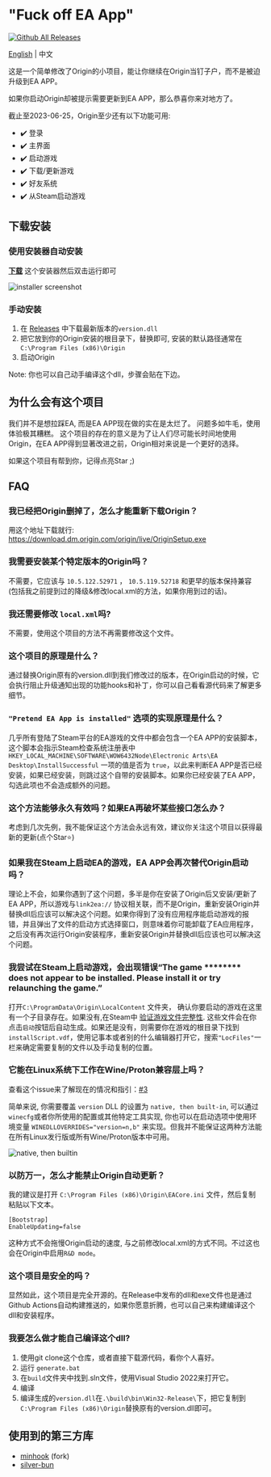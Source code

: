 # "Fuck off EA App"

[![Github All Releases](https://img.shields.io/github/downloads/p0358/Fuck_off_EA_App/total.svg)](https://github.com/p0358/Fuck_off_EA_App/releases)

[English](README.md) | 中文

这是一个简单修改了Origin的小项目，能让你继续在Origin当钉子户，而不是被迫升级到EA APP。

如果你启动Origin却被提示需要更新到EA APP，那么恭喜你来对地方了。

截止至2023-06-25，Origin至少还有以下功能可用:
* ✔️ 登录
* ✔️ 主界面
* ✔️ 启动游戏
* ✔️ 下载/更新游戏
* ✔️ 好友系统
* ✔️ 从Steam启动游戏

## 下载安装

### 使用安装器自动安装

**[下载](https://github.com/p0358/Fuck_off_EA_App/releases/download/v2/Fuck_off_EA_App_installer.exe)** 这个安装器然后双击运行即可

![installer screenshot](https://github.com/p0358/Fuck_off_EA_App/assets/5182588/1ab48e7b-e160-4248-a59a-31eb25a5b764)

### 手动安装

1. 在 [Releases](https://github.com/p0358/Fuck_off_EA_App/releases) 中下载最新版本的`version.dll`
2. 把它放到你的Origin安装的根目录下，替换即可, 安装的默认路径通常在`C:\Program Files (x86)\Origin`
3. 启动Origin

Note: 你也可以自己动手编译这个dll，步骤会贴在下边。

## 为什么会有这个项目

我们并不是想拉踩EA, 而是EA APP现在做的实在是太烂了。 问题多如牛毛，使用体验极其糟糕。 这个项目的存在的意义是为了让人们尽可能长时间地使用Origin，在EA APP得到显著改进之前，Origin相对来说是一个更好的选择。

如果这个项目有帮到你，记得点亮Star ;)

## FAQ

### 我已经把Origin删掉了，怎么才能重新下载Origin？

用这个地址下载就行: https://download.dm.origin.com/origin/live/OriginSetup.exe

### 我需要安装某个特定版本的Origin吗？

不需要，它应该与 `10.5.122.52971` ， `10.5.119.52718` 和更早的版本保持兼容 (包括我之前提到过的降级&修改local.xml的方法，如果你用到过的话)。

### 我还需要修改 `local.xml`吗?

不需要，使用这个项目的方法不再需要修改这个文件。

### 这个项目的原理是什么？

通过替换Origin原有的version.dll到我们修改过的版本，在Origin启动的时候，它会执行阻止升级通知出现的功能hooks和补丁，你可以自己看看源代码来了解更多细节。

###  `"Pretend EA App is installed"` 选项的实现原理是什么？

几乎所有登陆了Steam平台的EA游戏的文件中都会包含一个EA APP的安装脚本，这个脚本会指示Steam检查系统注册表中`HKEY_LOCAL_MACHINE\SOFTWARE\WOW6432Node\Electronic Arts\EA Desktop\InstallSuccessful` 一项的值是否为 `true`，以此来判断EA APP是否已经安装，如果已经安装，则跳过这个自带的安装脚本。如果你已经安装了EA APP，勾选此项也不会造成额外的问题。

### 这个方法能够永久有效吗？如果EA再破坏某些接口怎么办？

考虑到几次先例，我不能保证这个方法会永远有效，建议你关注这个项目以获得最新的更新(点个Star⭐️)

### 如果我在Steam上启动EA的游戏，EA APP会再次替代Origin启动吗？

理论上不会，如果你遇到了这个问题，多半是你在安装了Origin后又安装/更新了EA APP，所以游戏与`link2ea://` 协议相关联，而不是Origin，重新安装Origin并替换dll后应该可以解决这个问题。如果你得到了没有应用程序能启动游戏的报错，并且弹出了文件的启动方式选择窗口，则意味着你可能卸载了EA应用程序，之后没有再次运行Origin安装程序，重新安装Origin并替换dll后应该也可以解决这个问题。

### 我尝试在Steam上启动游戏，会出现错误“The game ******** does not appear to be installed. Please install it or try relaunching the game.”

打开`C:\ProgramData\Origin\LocalContent` 文件夹， 确认你要启动的游戏在这里有一个子目录存在。如果没有,在Steam中 [验证游戏文件完整性](https://help.steampowered.com/faqs/view/0C48-FCBD-DA71-93EB). 这些文件会在你点击`启动`按钮后自动生成。如果还是没有，则需要你在游戏的根目录下找到`installScript.vdf`，使用记事本或者别的什么编辑器打开它，搜索`"LocFiles"`一栏来确定需要复制的文件以及手动复制的位置。

### 它能在Linux系统下工作在Wine/Proton兼容层上吗？

查看这个issue来了解现在的情况和指引：[#3](https://github.com/p0358/Fuck_off_EA_App/issues/3)

简单来说, 你需要覆盖 `version` DLL 的设置为 `native, then built-in`, 可以通过`winecfg`或者你所使用的配置或其他特定工具实现, 你也可以在启动选项中使用环境变量 `WINEDLLOVERRIDES="version=n,b"` 来实现。但我并不能保证这两种方法能在所有Linux发行版或所有Wine/Proton版本中可用。

![native, then builtin](https://github.com/p0358/Fuck_off_EA_App/assets/5182588/7094bd2d-c8f9-4ec8-b841-ef7ff7c3afd6)

### 以防万一，怎么才能禁止Origin自动更新？

我的建议是打开 `C:\Program Files (x86)\Origin\EACore.ini` 文件，然后复制粘贴以下文本。
```
[Bootstrap]
EnableUpdating=false
```
这种方式不会拖慢Origin启动的速度, 与之前修改local.xml的方式不同。不过这也会在Origin中启用`R&D mode`。

### 这个项目是安全的吗？

显然如此，这个项目是完全开源的。在Release中发布的dll和exe文件也是通过Github Actions自动构建推送的，如果你愿意折腾，也可以自己来构建编译这个dll和安装程序。

### 我要怎么做才能自己编译这个dll?

1. 使用git clone这个仓库，或者直接下载源代码，看你个人喜好。
2. 运行 `generate.bat`
3. 在`build`文件夹中找到.sln文件，使用Visual Studio 2022来打开它。
4. 编译
5. 编译生成的`version.dll`在`.\build\bin\Win32-Release\`下，把它复制到`C:\Program Files (x86)\Origin`替换原有的version.dll即可。

## 使用到的第三方库

* [minhook](https://github.com/TFORevive/minhook) (fork)
* [silver-bun](https://github.com/IcePixelx/silver-bun)
